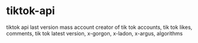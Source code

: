 # tiktok-api
 tiktok api last version mass account creator of tik tok accounts, tik tok likes, comments, tik tok latest version, x-gorgon, x-ladon, x-argus, algorithms
